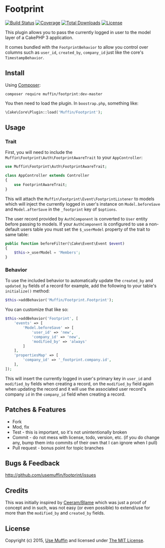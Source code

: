 # Footprint

[![Build Status](https://img.shields.io/travis/UseMuffin/Footprint/master.svg?style=flat-square)](https://travis-ci.org/UseMuffin/Footprint)
[![Coverage](https://img.shields.io/coveralls/UseMuffin/Footprint/master.svg?style=flat-square)](https://coveralls.io/r/UseMuffin/Footprint)
[![Total Downloads](https://img.shields.io/packagist/dt/muffin/footprint.svg?style=flat-square)](https://packagist.org/packages/muffin/footprint)
[![License](https://img.shields.io/badge/license-MIT-blue.svg?style=flat-square)](LICENSE)

This plugin allows you to pass the currently logged in user to the model layer of a CakePHP 3
application.

It comes bundled with the `FootprintBehavior` to allow you control over columns such as `user_id`, 
`created_by`, `company_id` just like the core's `TimestampBehavior`.

## Install

Using [Composer][composer]:

```
composer require muffin/footprint:dev-master
```

You then need to load the plugin. In `boostrap.php`, something like:

```php
\Cake\Core\Plugin::load('Muffin/Footprint');
```

## Usage

### Trait

First, you will need to include the `Muffin\Footprint\Auth\FootprintAwareTrait` to your `AppController`:

```php
use Muffin\Footprint\Auth\FootprintAwareTrait;

class AppController extends Controller
{
    use FootprintAwareTrait;
}
```

This will attach the `Muffin\Footprint\Event\FootprintListener` to models
which will inject the currently logged in user's instance on `Model.beforeSave` and `Model.afterSave` in the `_footprint`
key of `$options`.

The user record provided by `AuthComponent` is converted to `User` entity before 
passing to models. If your `AuthComponent` is configured to use a non-default 
users table you must set the `$_userModel` property of the trait to same table:


```php
public function beforeFilter(\Cake\Event\Event $event)
{
	$this->_userModel = 'Members';
}
```

### Behavior

To use the included behavior to automatically update the `created_by` and `updated_by` fields of a record for example,
add the following to your table's `initialize()` method:

```php
$this->addBehavior('Muffin/Footprint.Footprint');
```

You can customize that like so:

```php
$this->addBehavior('Footprint', [
    'events' => [
        'Model.beforeSave' => [
        	'user_id' => 'new',
            'company_id' => 'new',
            'modified_by' => 'always'
        ]
    ],
    'propertiesMap' => [
        'company_id' => '_footprint.company.id',
    ],
]);
```

This will insert the currently logged in user's primary key in `user_id` and `modified_by` fields when creating 
a record, on the `modified_by` field again when updating the record and it will use the associated user record's
company `id` in the `company_id` field when creating a record.

## Patches & Features

* Fork
* Mod, fix
* Test - this is important, so it's not unintentionally broken
* Commit - do not mess with license, todo, version, etc. (if you do change any, bump them into commits of
their own that I can ignore when I pull)
* Pull request - bonus point for topic branches

## Bugs & Feedback

http://github.com/usemuffin/footprint/issues

## Credits

This was initially inspired by [Ceeram/Blame] which was just a proof of concept and in such, was not easy
(or even possible) to extend/use for more than the `modified_by` and `created_by` fields.

## License

Copyright (c) 2015, [Use Muffin][muffin] and licensed under [The MIT License][mit].

[cakephp]:http://cakephp.org
[composer]:http://getcomposer.org
[mit]:http://www.opensource.org/licenses/mit-license.php
[muffin]:http://usemuffin.com
[Ceeram/Blame]:http://github.com/ceeram/blame
